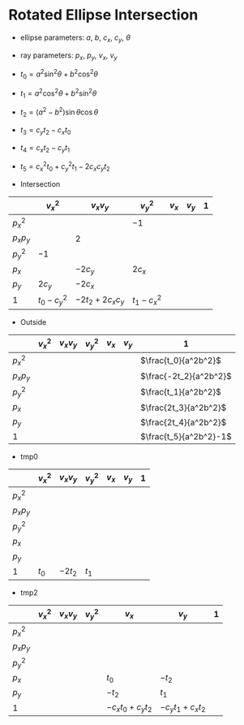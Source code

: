 # Rotated Ellipse Intersection

- ellipse parameters: $a$, $b$, $c_x$, $c_y$, $\theta$
- ray parameters: $p_x$, $p_y$, $v_x$, $v_y$
- $t_0 = a^2\sin^2\theta+b^2\cos^2\theta$
- $t_1 = a^2\cos^2\theta+b^2\sin^2\theta$
- $t_2 = (a^2 - b^2)\sin\theta\cos\theta$
- $t_3 = c_y t_2 - c_x t_0$
- $t_4 = c_x t_2 - c_y t_1$
- $t_5 = c_x^2 t_0 + c_y^2 t_1 - 2 c_x c_y t_2$

- Intersection

|           | $v_x^2$       | $v_x v_y$          | $v_y^2$       | $v_x$ | $v_y$ | $1$ |
|-----------|---------------|--------------------|---------------|-------|-------|-----|
| $p_x^2$   |               |                    | $-1$          |       |       |     |
| $p_x p_y$ |               | $2$                |               |       |       |     |
| $p_y^2$   | $-1$          |                    |               |       |       |     |
| $p_x$     |               | $-2c_y$            | $2c_x$        |       |       |     |
| $p_y$     | $2c_y$        | $-2c_x$            |               |       |       |     |
| $1$       | $t_0 - c_y^2$ | $-2t_2 + 2c_x c_y$ | $t_1 - c_x^2$ |       |       |     |

- Outside

|           | $v_x^2$ | $v_x v_y$ | $v_y^2$ | $v_x$ | $v_y$ | $1$                    |
|-----------|---------|-----------|---------|-------|-------|------------------------|
| $p_x^2$   |         |           |         |       |       | $\frac{t_0}{a^2b^2}$   |
| $p_x p_y$ |         |           |         |       |       | $\frac{-2t_2}{a^2b^2}$ |
| $p_y^2$   |         |           |         |       |       | $\frac{t_1}{a^2b^2}$   |
| $p_x$     |         |           |         |       |       | $\frac{2t_3}{a^2b^2}$  |
| $p_y$     |         |           |         |       |       | $\frac{2t_4}{a^2b^2}$  |
| $1$       |         |           |         |       |       | $\frac{t_5}{a^2b^2}-1$ |

- tmp0

|           | $v_x^2$ | $v_x v_y$ | $v_y^2$ | $v_x$ | $v_y$ | $1$ |
|-----------|---------|-----------|---------|-------|-------|-----|
| $p_x^2$   |         |           |         |       |       |     |
| $p_x p_y$ |         |           |         |       |       |     |
| $p_y^2$   |         |           |         |       |       |     |
| $p_x$     |         |           |         |       |       |     |
| $p_y$     |         |           |         |       |       |     |
| $1$       | $t_0$   | $-2t_2$   | $t_1$   |       |       |     |

- tmp2

|           | $v_x^2$ | $v_x v_y$ | $v_y^2$ | $v_x$                | $v_y$                | $1$ |
|-----------|---------|-----------|---------|----------------------|----------------------|-----|
| $p_x^2$   |         |           |         |                      |                      |     |
| $p_x p_y$ |         |           |         |                      |                      |     |
| $p_y^2$   |         |           |         |                      |                      |     |
| $p_x$     |         |           |         | $t_0$                | $-t_2$               |     |
| $p_y$     |         |           |         | $-t_2$               | $t_1$                |     |
| $1$       |         |           |         | $-c_x t_0 + c_y t_2$ | $-c_y t_1 + c_x t_2$ |     |
